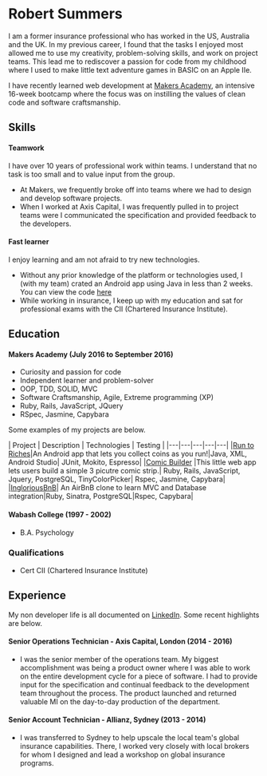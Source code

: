 # Robert Summers

I am a former insurance professional who has worked in the US, Australia and the UK.  In my previous career, I found that the tasks I enjoyed most allowed me to use my creativity, problem-solving skills, and work on project teams.  This lead me to rediscover a passion for code from my childhood where I used to make little text adventure games in BASIC on an Apple IIe.

I have recently learned web development at [Makers Academy](http://www.makersacademy.com/), an intensive 16-week bootcamp where the focus was on instilling the values of clean code and software craftsmanship.

## Skills

#### Teamwork

I have over 10 years of professional work within teams.  I understand that no task is too small and to value input from the group.
  * At Makers, we frequently broke off into teams where we had to design and develop software projects.
  * When I worked at Axis Capital, I was frequently pulled in to project teams were I communicated the specification and provided feedback to the developers.

#### Fast learner
I enjoy learning and am not afraid to try new technologies.
* Without any prior knowledge of the platform or technologies used, I (with my team) crated an Android app using Java in less than 2 weeks.  You can view the code [here](https://github.com/Rob-rls/PlatformerRun)
* While working in insurance, I keep up with my education and sat for professional exams with the CII (Chartered Insurance Institute).



## Education

#### Makers Academy (July 2016 to September 2016)

- Curiosity and passion for code
- Independent learner and problem-solver
- OOP, TDD, SOLID, MVC
- Software Craftsmanship, Agile, Extreme programming (XP)
- Ruby, Rails, JavaScript, JQuery
- RSpec, Jasmine, Capybara

Some examples of my projects are below.

| Project | Description | Technologies | Testing |
|---|---|---|---|---|
|[Run to Riches](https://github.com/Rob-rls/PlatformerRun)|An Android app that lets you collect coins as you run!|Java, XML, Android Studio| JUnit, Mokito, Espresso|
|[Comic Builder](https://github.com/Rob-rls/comic-builder.git) |This little web app lets users build a simple 3 picutre comic strip.| Ruby, Rails, JavaScript, Jquery, PostgreSQL, TinyColorPicker| Rspec, Jasmine, Capybara|
|[IngloriousBnB](https://github.com/samjbro/inglourious-BnBsterds)| An AirBnB clone to learn MVC and Database integration|Ruby, Sinatra, PostgreSQL|Rspec, Capybara|

#### Wabash College (1997 - 2002)

- B.A. Psychology

### Qualifications
- Cert CII (Chartered Insurance Institute)

## Experience

My non developer life is all documented on [LinkedIn](https://www.linkedin.com/in/robert-summers-5213578b).  Some recent highlights are below.

#### Senior Operations Technician - Axis Capital, London (2014 - 2016)
  * I was the senior member of the operations team.  My biggest accomplishment was being a product owner where I was able to work on the entire development cycle for a piece of software.  I had to provide input for the specification and continual feedback to the development team throughout the process.  The product launched and returned valuable MI on the day-to-day production of the department.

#### Senior Account Technician - Allianz, Sydney (2013 - 2014)
  * I was transferred to Sydney to help upscale the local team's global insurance capabilities.  There, I worked very closely with local brokers for whom I designed and lead a workshop on global insurance programs.
